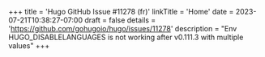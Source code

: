 +++
title = 'Hugo GitHub Issue #11278 (fr)'
linkTitle = 'Home'
date = 2023-07-21T10:38:27-07:00
draft = false
details = 'https://github.com/gohugoio/hugo/issues/11278'
description = "Env HUGO_DISABLELANGUAGES is not working after v0.111.3 with multiple values"
+++
